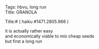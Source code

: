Tags: hbvu, long run  
Title: GRANOLA  
  
Title:# ( haiku #1471.2805.966 )  
  
it is actually rather easy  
and economically viable to mix cheap seeds  
but first a long run  
